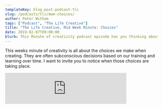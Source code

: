 ```yaml
---
templateKey: blog-post-podcast-tlc
slug: /podcasts/tlc/mwm-choices/
author: Peter Witham
tags: ["Podcast", "The Life Creative"]
title: "The Life Creative, Mid Week Minute: Choices"
date: 2019-02-07T09:00:00
blurb: This Minute of creativity podcast episode has you thinking about choices. Especially those you make without realizing it.
---
```


This weeks minute of creativity is all about the choices we make when creating. They are often subconscious decisions
based on our training and learning over time. I want to invite you to notice when those choices are taking place.

<iframe src="https://anchor.fm/peter-witham/embed/episodes/Mid-Week-Minute-of-Creativity-Choices-e34vk6" height="102" width="400" frameborder="0" scrolling="no"></iframe>
